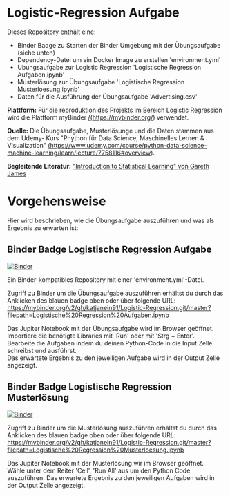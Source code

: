 # Logistic-Regression Aufgabe

Dieses Repository enthält eine:
<ul>
  <li> Binder Badge zu Starten der Binder Umgebung mit der Übungsaufgabe (siehe unten)</li>
  <li> Dependency-Datei um ein Docker Image zu erstellen 'environment.yml'</li>
  <li> Übungsaufgabe zur Logistic Regression 'Logistische Regression Aufgaben.ipynb' </li>
  <li> Musterlösung zur Übungsaufgabe  'Logistische Regression Musterloesung.ipynb'</li>
  <li> Daten für die Ausführung der Übungsaufgabe 'Advertising.csv' </li>
 </ul>
 
<b>Plattform:</b> Für die reproduktion des Projekts im Bereich Logistic Regression wird die Plattform myBinder <a href = "https://mybinder.org">/(https://mybinder.org/)</a> verwendet.
 
 <b>Quelle:</b> Die Übungsaufgabe, Musterlösunge und die Daten stammen aus dem Udemy- Kurs "Phython für Data Science, Maschinelles Lernen & Visualization" <a href = "https://www.udemy.com/course/python-data-science-machine-learning/learn/lecture/7758116#overview">(https://www.udemy.com/course/python-data-science-machine-learning/learn/lecture/7758116#overview)</a>.
  
<b>Begleitende Literatur:</b> <a href = http://faculty.marshall.usc.edu/gareth-james/ISL/ISLR%20Seventh%20Printing.pdf>"Introduction to Statistical Learning" von Gareth James</a>

# Vorgehensweise

Hier wird beschrieben, wie die Übungsaufgabe auszuführen und was als Ergebnis zu erwarten ist:

## Binder Badge Logistische Regression Aufgabe

[![Binder](https://mybinder.org/badge_logo.svg)](https://mybinder.org/v2/gh/katjanein91/Logistic-Regression.git/master?filepath=Logistische%20Regression%20Aufgaben.ipynb)

Ein Binder-kompatibles Repository mit einer 'environment.yml'-Datei.

Zugriff zu Binder um die Übungsaufgabe auszuführen erhältst du durch das Anklicken des blauen badge oben oder über folgende URL:
https://mybinder.org/v2/gh/katjanein91/Logistic-Regression.git/master?filepath=Logistische%20Regression%20Aufgaben.ipynb

Das Jupiter Notebook mit der Übungsaufgabe wird im Browser geöffnet.\
Importiere die benötigte Libraries mit 'Run' oder mit 'Strg + Enter'.\
Bearbeite die Aufgaben indem du deinen Python-Code in die Input Zelle schreibst und ausführst.\
Das erwartete Ergebnis zu den jeweiligen Aufgabe wird in der Output Zelle angezeigt.

## Binder Badge Logistische Regression Musterlösung

[![Binder](https://mybinder.org/badge_logo.svg)](https://mybinder.org/v2/gh/katjanein91/Logistic-Regression.git/master?filepath=Logistische%20Regression%20Musterloesung.ipynb)

Zugriff zu Binder um die Musterlösung auszuführen erhältst du durch das Anklicken des blauen badge oben oder über folgende URL:
https://mybinder.org/v2/gh/katjanein91/Logistic-Regression.git/master?filepath=Logistische%20Regression%20Musterloesung.ipynb

Das Jupiter Notebook mit der Musterlösung wir im Browser geöffnet.\
Wähle unter dem Reiter 'Cell', 'Run All' aus um den Python Code auszuführen.
Das erwartete Ergebnis zu den jeweiligen Aufgaben wird in der Output Zelle angezeigt. 

